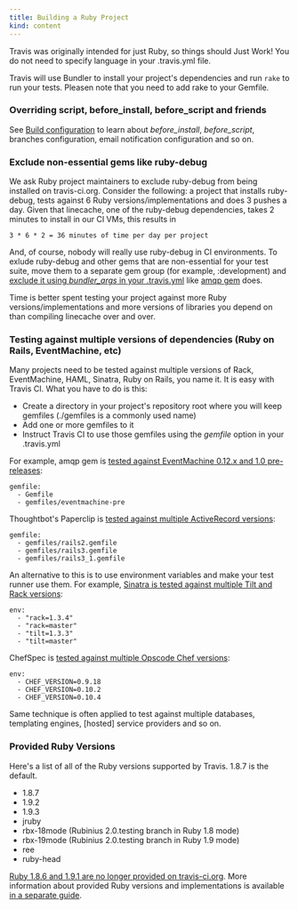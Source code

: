 ```yaml
---
title: Building a Ruby Project
kind: content
---
```


Travis was originally intended for just Ruby, so things should Just
Work! You do not need to specify language in your .travis.yml file.

Travis will use Bundler to install your project's dependencies and run `rake` to run your tests.
Pleasen note that you need to add rake to your Gemfile.



### Overriding script, before_install, before_script and friends

See <a href="/docs/user/build-configuration/">Build configuration</a> to learn about *before_install*, *before_script*, branches configuration, email notification
configuration and so on.


### Exclude non-essential gems like ruby-debug

We ask Ruby project maintainers to exclude ruby-debug from being installed on travis-ci.org. Consider the following:
a project that installs ruby-debug, tests against 6 Ruby versions/implementations and does 3 pushes a day. Given that
linecache, one of the ruby-debug dependencies, takes 2 minutes to install in our CI VMs, this results in

    3 * 6 * 2 = 36 minutes of time per day per project

And, of course, nobody will really use ruby-debug in CI environments. To exlude ruby-debug and other gems that are
non-essential for your test suite, move them to a separate gem group (for example, :development) and [exclude it
using *bundler_args* in your .travis.yml](https://github.com/ruby-amqp/amqp/blob/master/.travis.yml#L2) like [amqp gem](https://github.com/ruby-amqp/amqp) does.

Time is better spent testing your project against more Ruby versions/implementations and more versions of libraries you depend on than
compiling linecache over and over.


### Testing against multiple versions of dependencies (Ruby on Rails, EventMachine, etc)

Many projects need to be tested against multiple versions of Rack, EventMachine, HAML, Sinatra, Ruby on Rails, you name it. It is easy
with Travis CI. What you have to do is this:

 * Create a directory in your project's repository root where you will keep gemfiles (./gemfiles is a commonly used name)
 * Add one or more gemfiles to it
 * Instruct Travis CI to use those gemfiles using the *gemfile* option in your .travis.yml

For example, amqp gem is [tested against EventMachine 0.12.x and 1.0 pre-releases](https://github.com/ruby-amqp/amqp/blob/master/.travis.yml):

    gemfile:
      - Gemfile
      - gemfiles/eventmachine-pre

Thoughtbot's Paperclip is [tested against multiple ActiveRecord versions](https://github.com/thoughtbot/paperclip/blob/master/.travis.yml):

    gemfile:
      - gemfiles/rails2.gemfile
      - gemfiles/rails3.gemfile
      - gemfiles/rails3_1.gemfile

An alternative to this is to use environment variables and make your test runner use them. For example, [Sinatra is tested against multiple
Tilt and Rack versions](https://github.com/sinatra/sinatra/blob/master/.travis.yml):

    env:
      - "rack=1.3.4"
      - "rack=master"
      - "tilt=1.3.3"
      - "tilt=master"

ChefSpec is [tested against multiple Opscode Chef versions](https://github.com/acrmp/chefspec/blob/master/.travis.yml):

    env:
      - CHEF_VERSION=0.9.18
      - CHEF_VERSION=0.10.2
      - CHEF_VERSION=0.10.4

Same technique is often applied to test against multiple databases, templating engines, [hosted] service providers and so on.


### Provided Ruby Versions

Here's a list of all of the Ruby versions supported by Travis. 1.8.7 is
the default.

- 1.8.7
- 1.9.2
- 1.9.3
- jruby
- rbx-18mode (Rubinius 2.0.testing branch in Ruby 1.8 mode)
- rbx-19mode (Rubinius 2.0.testing branch in Ruby 1.9 mode)
- ree
- ruby-head

[Ruby 1.8.6 and 1.9.1 are no longer provided on travis-ci.org](https://twitter.com/travisci/status/114926454122364928).
More information about provided Ruby versions and implementations is available <a href="/docs/user/ci-environment/">in a separate guide</a>.
